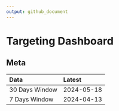 ```yaml
---
output: github_document
---
```


# Targeting Dashboard



## Meta


|Data           |Latest     |
|:--------------|:----------|
|30 Days Window |2024-05-18 |
|7 Days Window  |2024-04-13 |
